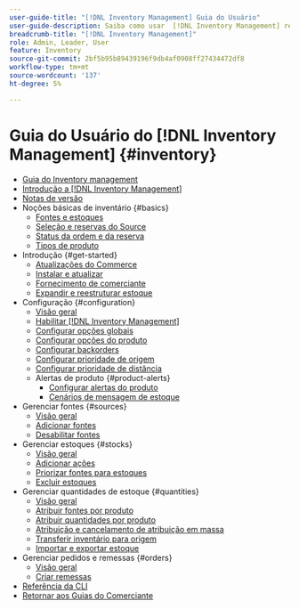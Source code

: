 ```yaml
---
user-guide-title: "[!DNL Inventory Management] Guia do Usuário"
user-guide-description: Saiba como usar  [!DNL Inventory Management] recursos para manter quantidades para vendas e manipular remessas a serem concluídas [!DNL Commerce] pedidos.
breadcrumb-title: "[!DNL Inventory Management]"
role: Admin, Leader, User
feature: Inventory
source-git-commit: 2bf5b95b89439196f9db4af0908ff27434472df8
workflow-type: tm+mt
source-wordcount: '137'
ht-degree: 5%

---
```



# Guia do Usuário do [!DNL Inventory Management] {#inventory}

- [Guia do Inventory management](guide-overview.md)
- [Introdução a  [!DNL Inventory Management]](introduction.md)
- [Notas de versão](release-notes.md)
- Noções básicas de inventário {#basics}
   - [Fontes e estoques](sources-stocks.md)
   - [Seleção e reservas do Source](selection-reservations.md)
   - [Status da ordem e da reserva](order-status.md)
   - [Tipos de produto](product-types.md)
- Introdução {#get-started}
   - [Atualizações do Commerce](migrate.md)
   - [Instalar e atualizar](install-update.md)
   - [Fornecimento de comerciante](merchant-sourcing.md)
   - [Expandir e reestruturar estoque](expand-restructure.md)
- Configuração {#configuration}
   - [Visão geral](configuration.md)
   - [Habilitar [!DNL Inventory Management]](enable.md)
   - [Configurar opções globais](global-options.md)
   - [Configurar opções do produto](product-options.md)
   - [Configurar backorders](backorders.md)
   - [Configurar prioridade de origem](source-priority-algorithm.md)
   - [Configurar prioridade de distância](distance-priority-algorithm.md)
   - Alertas de produto {#product-alerts}
      - [Configurar alertas do produto](alert-setup.md)
      - [Cenários de mensagem de estoque](stock-messages.md)
- Gerenciar fontes {#sources}
   - [Visão geral](sources-manage.md)
   - [Adicionar fontes](sources-add.md)
   - [Desabilitar fontes](sources-disable.md)
- Gerenciar estoques {#stocks}
   - [Visão geral](stocks-manage.md)
   - [Adicionar ações](stocks-add.md)
   - [Priorizar fontes para estoques](stocks-prioritize-sources.md)
   - [Excluir estoques](stocks-delete.md)
- Gerenciar quantidades de estoque {#quantities}
   - [Visão geral](quantities-manage.md)
   - [Atribuir fontes por produto](sources-assign-per-product.md)
   - [Atribuir quantidades por produto](quantities-assign-per-product.md)
   - [Atribuição e cancelamento de atribuição em massa](bulk-assignment.md)
   - [Transferir inventário para origem](inventory-transfer.md)
   - [Importar e exportar estoque](inventory-import-export.md)
- Gerenciar pedidos e remessas {#orders}
   - [Visão geral](shipments.md)
   - [Criar remessas](shipments-create.md)
- [Referência da CLI](cli.md)
- [Retornar aos Guias do Comerciante](https://experienceleague.adobe.com/en/docs/commerce-admin/user-guides/home)

